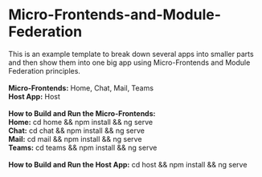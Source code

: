 # Micro-Frontends-and-Module-Federation
This is an example template to break down several apps into smaller parts and then show them into one big app using Micro-Frontends and Module Federation principles.\
\
**Micro-Frontends:** Home, Chat, Mail, Teams\
**Host App:** Host\
\
**How to Build and Run the Micro-Frontends:**\
**Home:** cd home && npm install && ng serve\
**Chat:** cd chat && npm install && ng serve\
**Mail:** cd mail && npm install && ng serve\
**Teams:** cd teams && npm install && ng serve\
\
**How to Build and Run the Host App:** cd host && npm install && ng serve
